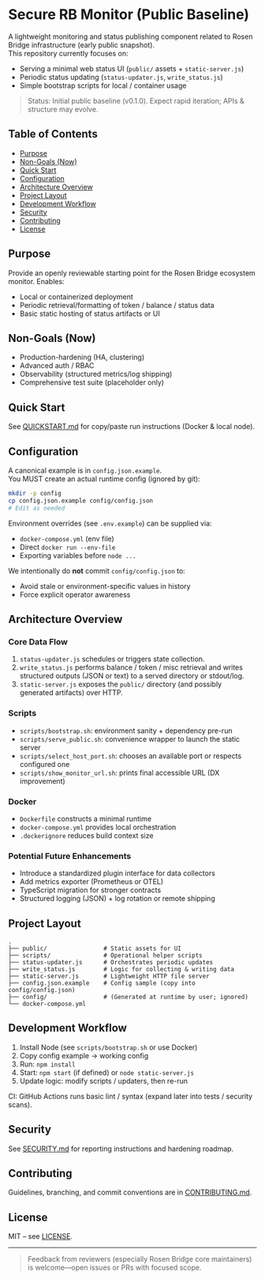 # Secure RB Monitor (Public Baseline)

A lightweight monitoring and status publishing component related to Rosen Bridge infrastructure (early public snapshot).  
This repository currently focuses on:
- Serving a minimal web status UI (`public/` assets + `static-server.js`)
- Periodic status updating (`status-updater.js`, `write_status.js`)
- Simple bootstrap scripts for local / container usage

> Status: Initial public baseline (v0.1.0). Expect rapid iteration; APIs & structure may evolve.

## Table of Contents
- [Purpose](#purpose)
- [Non-Goals (Now)](#non-goals-now)
- [Quick Start](#quick-start)
- [Configuration](#configuration)
- [Architecture Overview](#architecture-overview)
- [Project Layout](#project-layout)
- [Development Workflow](#development-workflow)
- [Security](#security)
- [Contributing](#contributing)
- [License](#license)

## Purpose
Provide an openly reviewable starting point for the Rosen Bridge ecosystem monitor. Enables:
- Local or containerized deployment
- Periodic retrieval/formatting of token / balance / status data
- Basic static hosting of status artifacts or UI

## Non-Goals (Now)
- Production-hardening (HA, clustering)
- Advanced auth / RBAC
- Observability (structured metrics/log shipping)
- Comprehensive test suite (placeholder only)

## Quick Start
See [QUICKSTART.md](QUICKSTART.md) for copy/paste run instructions (Docker & local node).

## Configuration
A canonical example is in `config.json.example`.  
You MUST create an actual runtime config (ignored by git):

```bash
mkdir -p config
cp config.json.example config/config.json
# Edit as needed
```

Environment overrides (see `.env.example`) can be supplied via:
- `docker-compose.yml` (env file)
- Direct `docker run --env-file`
- Exporting variables before `node ...`

We intentionally do **not** commit `config/config.json` to:
- Avoid stale or environment-specific values in history
- Force explicit operator awareness

## Architecture Overview

### Core Data Flow
1. `status-updater.js` schedules or triggers state collection.
2. `write_status.js` performs balance / token / misc retrieval and writes structured outputs (JSON or text) to a served directory or stdout/log.
3. `static-server.js` exposes the `public/` directory (and possibly generated artifacts) over HTTP.

### Scripts
- `scripts/bootstrap.sh`: environment sanity + dependency pre-run
- `scripts/serve_public.sh`: convenience wrapper to launch the static server
- `scripts/select_host_port.sh`: chooses an available port or respects configured one
- `scripts/show_monitor_url.sh`: prints final accessible URL (DX improvement)

### Docker
- `Dockerfile` constructs a minimal runtime
- `docker-compose.yml` provides local orchestration
- `.dockerignore` reduces build context size

### Potential Future Enhancements
- Introduce a standardized plugin interface for data collectors
- Add metrics exporter (Prometheus or OTEL)
- TypeScript migration for stronger contracts
- Structured logging (JSON) + log rotation or remote shipping

## Project Layout
```
.
├── public/                # Static assets for UI
├── scripts/               # Operational helper scripts
├── status-updater.js      # Orchestrates periodic updates
├── write_status.js        # Logic for collecting & writing data
├── static-server.js       # Lightweight HTTP file server
├── config.json.example    # Config sample (copy into config/config.json)
├── config/                # (Generated at runtime by user; ignored)
└── docker-compose.yml
```

## Development Workflow
1. Install Node (see `scripts/bootstrap.sh` or use Docker)
2. Copy config example -> working config
3. Run: `npm install`
4. Start: `npm start` (if defined) or `node static-server.js`
5. Update logic: modify scripts / updaters, then re-run

CI: GitHub Actions runs basic lint / syntax (expand later into tests / security scans).

## Security
See [SECURITY.md](SECURITY.md) for reporting instructions and hardening roadmap.

## Contributing
Guidelines, branching, and commit conventions are in [CONTRIBUTING.md](CONTRIBUTING.md).

## License
MIT – see [LICENSE](LICENSE).

---
> Feedback from reviewers (especially Rosen Bridge core maintainers) is welcome—open issues or PRs with focused scope.
